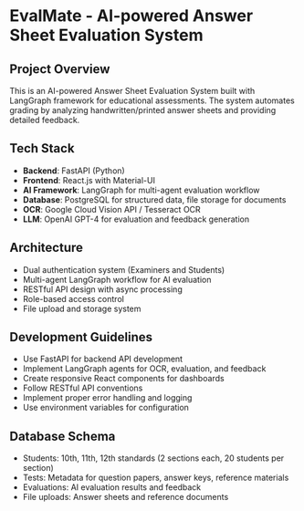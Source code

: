 # EvalMate - AI-powered Answer Sheet Evaluation System

## Project Overview
This is an AI-powered Answer Sheet Evaluation System built with LangGraph framework for educational assessments. The system automates grading by analyzing handwritten/printed answer sheets and providing detailed feedback.

## Tech Stack
- **Backend**: FastAPI (Python)
- **Frontend**: React.js with Material-UI
- **AI Framework**: LangGraph for multi-agent evaluation workflow
- **Database**: PostgreSQL for structured data, file storage for documents
- **OCR**: Google Cloud Vision API / Tesseract OCR
- **LLM**: OpenAI GPT-4 for evaluation and feedback generation

## Architecture
- Dual authentication system (Examiners and Students)
- Multi-agent LangGraph workflow for AI evaluation
- RESTful API design with async processing
- Role-based access control
- File upload and storage system

## Development Guidelines
- Use FastAPI for backend API development
- Implement LangGraph agents for OCR, evaluation, and feedback
- Create responsive React components for dashboards
- Follow RESTful API conventions
- Implement proper error handling and logging
- Use environment variables for configuration

## Database Schema
- Students: 10th, 11th, 12th standards (2 sections each, 20 students per section)
- Tests: Metadata for question papers, answer keys, reference materials
- Evaluations: AI evaluation results and feedback
- File uploads: Answer sheets and reference documents